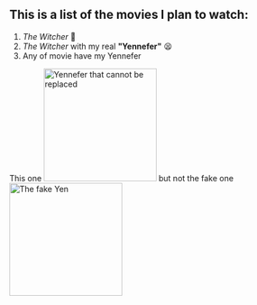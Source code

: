 ## This is a list of the movies I plan to watch:
1. *The Witcher* :wolf:
2. *The Witcher* with my real **"Yennefer"** :tired_face:
3. Any of movie have my Yennefer

This one <img src="https://i.pinimg.com/originals/b2/b4/e1/b2b4e1409553461d0790a6f04d4a17d6.jpg" alt="Yennefer that cannot be replaced" height="200"/> but not the fake one <img src="https://i.pinimg.com/originals/9c/12/a5/9c12a5a8fb536b16278db7a8bc767164.png" alt="The fake Yen" height="200"/>
